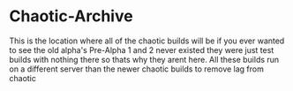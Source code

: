 # Chaotic-Archive
This is the location where all of the chaotic builds will be if you ever wanted to see the old alpha's
Pre-Alpha 1 and 2 never existed they were just test builds with nothing there so thats why they arent here.
All these builds run on a different server than the newer chaotic builds to remove lag from chaotic
